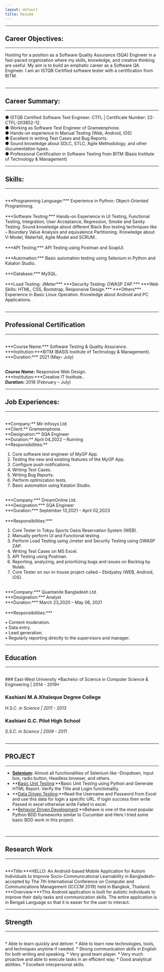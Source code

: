 ```yaml
---
layout: default
title: Resume
---
```

---
## Career Objectives:
---
Hunting for a position as a Software Quality Assurance (SQA) Engineer in a fast-paced organization where my skills, knowledge, and creative thinking are useful. My aim is to build an emphatic career as a Software QA Engineer. I am an ISTQB Certified software tester with a certification from BITM. <br><br>


---
## Career Summary:
---

● ISTQB Certified Software Test Engineer. CTFL | Certificate Number: 22-CTFL-203852-12.<br>
● Working as Software Test Engineer of Grameenphone.<br>
● Hands-on experience in Manual Testing (Web, Android, iOS)<br>
● Excellent in writing Test Cases and Bug Reports.<br>
● Sound knowledge about SDLC, STLC, Agile Methodology, and other documentation types.<br>
● Professional Certification in Software Testing from BITM (Basis Institute of Technology & Management)<br>

---
## Skills:
---
<br>
***Programming Language:*** Experience in Python: Object-Oriented Programming.<br><br>
***Software Testing:*** Hands-on Experience in UI Testing, Functional Testing, Integration, User
Acceptance, Regression, Smoke and Sanity Testing.
Sound knowledge about different Black Box testing techniques like – Boundary Value Analysis and equivalence Partitioning. Knowledge about V-Model, Waterfall, Agile Model and SCRUM..<br><br>
***API Testing:*** API Testing using Postman and SoapUI.<br><br>
***Automation:*** Basic automation testing using Selenium in Python and Katalon Studio.<br><br>
***Database:*** MySQL.<br><br>
***Load Testing: JMeter***
***Security Testing: OWASP ZAP.***
***Web Skills: HTML, CSS, Bootstrap, Responsive Design.***
***Others*** Experience in Basic Linux Operation. Knowledge about Android and PC Applications.<br><br>

---
## Professional Certification
---
<br>
***Course Name:*** Software Testing & Quality Assurance.<br>
***Institution:***BITM (BASIS Institute of Technology & Management).<br>
***Duration:*** 2021 (May– July)<br><br>

***Course Name:*** Responsive Web Design.<br>
***Institution:***Creative IT Institute..<br>
***Duration:*** 2018 (February – July)<br>

---
## Job Experiences:
---

<br>
**Company:** Mir Infosys Ltd.<br>
**Client:** Grameenphone.<br>
**Designation:** SQA Engineer<br>
**Duration:** April 04,2022 – Running<br>
**Responsibilities:**

1. Core software test engineer of MyGP App.<br>
2. Testing the new and existing features of the MyGP App.<br>
3. Configure push notifications.<br>
4. Writing Test Cases.<br>
5. Writing Bug Reports.<br>
6. Perform optimization tests.<br>
7. Basic automation using Katalon Studio.<br>

<br>
***Company:*** DreamOnline Ltd.<br>
***Designation:*** SQA Engineer<br>
***Duration:*** September 13,2021 – April 02,2023<br><br>
***Responsibilities:***

1. Core Tester in Tokyu Sports Oasis Reservation System (WEB).<br>
2. Manually perform UI and Functional testing.<br>
3. Perform Load Testing using Jmeter and Security Testing using OWASP ZAP.<br>
4. Writing Test Cases on MS Excel.<br>
5. API Testing using Postman.<br>
6. Reporting, analyzing, and prioritizing bugs and issues on Backlog by Nulab.<br>
7. Core Tester on our in-house project called – Ebidyaloy (WEB, Android, iOS).<br>

<br>
***Company:*** Quantanite Bangladesh Ltd.<br>
***Designation:*** Analyst<br>
***Duration:*** March 23,2020 – May 06, 2021<br><br>
***Responsibilities:***

• Content moderation.<br>
• Data entry.<br>
• Lead generation.<br>
• Regularly reporting directly to the supervisors and manager.<br>

---
## Education
---
<br>
### East-West University
*Bachelor of Science in Computer Science & Engineering | 2014 - 2019*  


### Kashiani M.A.Khaleque Degree College
*H.S.C. in Science | 2011 - 2013*  

### Kashiani G.C. Pilot High School
*S.S.C. in Science | 2009 - 2011*  
<br />

---
## PROJECT
---
* **[Selenium](https://github.com/maksudpranto/Selenium_Using_Python):** Almost all functionalities of Selenium like –Dropdown, Input box, radio button, Headless browser, and others.
* **[Basic Unit Testing](https://github.com/maksudpranto/unittest_html_report_generation):**Basic Unit Testing using Python and Generate HTML Report. Verify the Title and Login functionality.
* **[Data Driven Testing](https://github.com/maksudpranto/data_driven_test):**Read the Username and Password from Excel and use this data for login a specific URL. If login success then write Passed in excel otherwise write Failed in excel.
* **[Behavior Driven Development](https://github.com/maksudpranto/Behaviour_Driven_Development):**Behave is one of the most popular Python BDD frameworks similar to Cucumber and Here I tried some basic BDD work in this project.

<br />
  
---
## Research Work  
---
<br>
***Title:***HELLO: An Android-based Mobile Application for Autism Individuals to Improve Socio-Communicational Learnability in Bangladesh– accepted by The 7th International Conference on Computer and Communications Management (ICCCM 2019) held in Bangkok, Thailand. <br>
***Overview:***This Android application is built for autistic individuals to improve their daily tasks and communication skills. The entire application is in Bengali Language so that it is easier for the user to interact.<br>

---
## Strength  
---

<br>
* Able to learn quickly and deliver.
* Able to learn new technologies, tools, and techniques anytime if needed.
* Strong communication skills in English for both writing and speaking.
* Very good team player.
* Very much proactive and able to execute tasks in an efficient way.
* Good analytical abilities.
* Excellent interpersonal skills.
